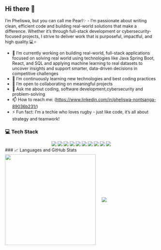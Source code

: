## Hi there 👋

I’m Pheliswa, but you can call me Pearl✨ - I’m passionate about writing clean, efficient code and building real-world solutions that make a difference. Whether it’s through full-stack development or cybersecurity-focused projects, I strive to deliver work that is purposeful, impactful, and high quality.💻⭐  

- 🔭 I’m currently working on building real-world, full-stack applications focused on solving real world using technologies like Java Spring Boot, React, and SQL and applying machine learning to real datasets to uncover insights and support smarter, data-driven decisions in competitive challenges
- 🌱 I’m continuously learning new technologies and best coding practices  
- 👯 I’m open to collaborating on meaningful projects  
- 💬 Ask me about coding, software development,cybersecurity and problem-solving  
- 📫 How to reach me: (https://www.linkedin.com/in/pheliswa-nontsanga-89036b231/) 
- ⚡ Fun fact: I’m a techie who loves rugby - just like code, it’s all about strategy and teamwork!
  
### 💻 Tech Stack

<div align="center">

<!-- Languages -->
<img src="https://img.shields.io/badge/Java-%23ED8B00.svg?style=flat&logo=java&logoColor=white" />
<img src="https://img.shields.io/badge/JavaScript-F7DF1E?style=flat&logo=javascript&logoColor=black" />
<img src="https://img.shields.io/badge/SQL-4479A1?style=flat&logo=postgresql&logoColor=white" />

<!-- Frameworks & Libraries -->
<img src="https://img.shields.io/badge/Spring Boot-6DB33F?style=flat&logo=spring-boot&logoColor=white" />
<img src="https://img.shields.io/badge/React-20232A?style=flat&logo=react&logoColor=61DAFB" />

<!-- Tools -->
<img src="https://img.shields.io/badge/PostgreSQL-336791?style=flat&logo=postgresql&logoColor=white" />
<img src="https://img.shields.io/badge/DBeaver-372923?style=flat&logo=data:image/png;base64,iVBORw0KGgoAAAANSUhEUgAAAA... (custom if you have it)" />
<img src="https://img.shields.io/badge/Git-F05032?style=flat&logo=git&logoColor=white" />
<img src="https://img.shields.io/badge/GitHub-181717?style=flat&logo=github&logoColor=white" />
<img src="https://img.shields.io/badge/VSCode-007ACC?style=flat&logo=visual-studio-code&logoColor=white" />

</div>
### 📈 Languages and GitHub Stats

<div style="display: flex; gap: 20px; align-items: center;">
  <img src="https://github-readme-stats.vercel.app/api/top-langs/?username=PearlN04&layout=pie&theme=vue&size_weight=0.5&count_weight=0.5" width="300" />
  <img src="https://github-readme-stats.vercel.app/api?username=PearlN04&show_icons=true&theme=vue&hide=issues&hide_border=true" />
</div>
